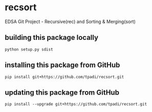 # recsort
EDSA Git Project - Recursive(rec) and Sorting &amp; Merging(sort)

## building this package locally
`python setup.py sdist`

## installing this package from GitHub
`pip install git+https://github.com/tpadi/recsort.git`

## updating this package from GitHub
`pip install --upgrade git+https://github.com/tpadi/recsort.git`
